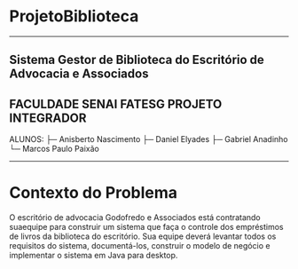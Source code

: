 # ProjetoBiblioteca
--------------------------------------------------------------------
Sistema Gestor de Biblioteca do Escritório de Advocacia e Associados
--------------------------------------------------------------------
FACULDADE SENAI FATESG
PROJETO INTEGRADOR
--------------------------------------------------------------------
ALUNOS:
  ├─ Anisberto Nascimento
  ├─ Daniel Elyades
  ├─ Gabriel Anadinho
  └─ Marcos Paulo Paixão
  
  ------------------------------------------------------------------
  # Contexto do Problema
O escritório de advocacia Godofredo e Associados está contratando suaequipe para construir um sistema que faça o controle dos  empréstimos de livros da biblioteca do escritório. Sua equipe deverá levantar todos os requisitos do sistema, documentá-los, construir o  modelo de negócio e implementar o sistema em Java para desktop.
